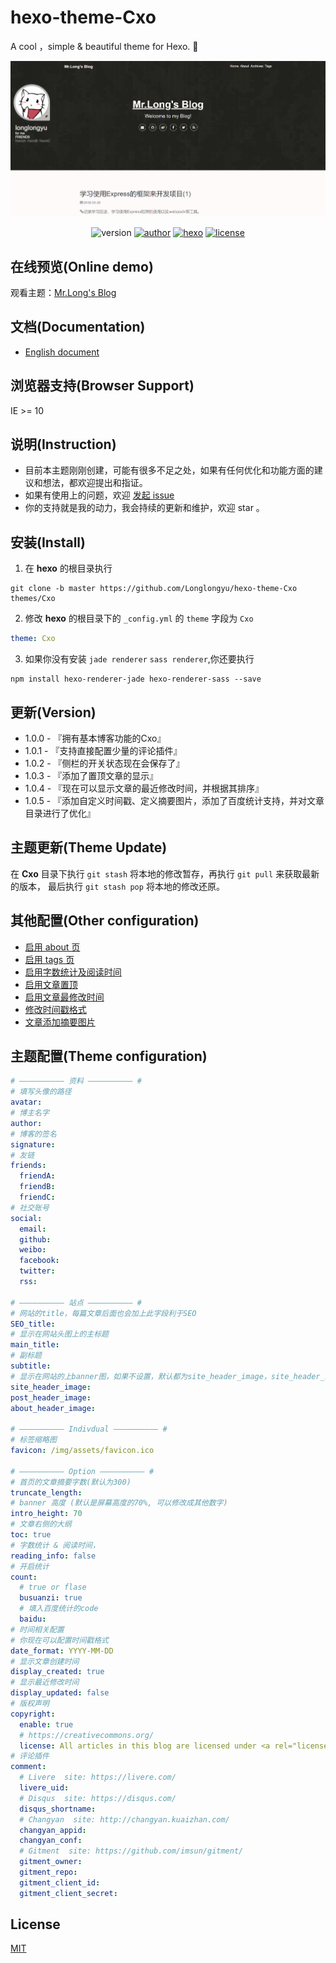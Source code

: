 ﻿# hexo-theme-Cxo
A cool ，simple & beautiful theme for Hexo. 🍄

<img src="./source/img/demo/demo.png"/>

<p align="center">
<img alt="version" src="https://img.shields.io/badge/version-1.0.5-green.svg">
<a href="https://longlongyu.github.io/"><img alt="author" src="https://img.shields.io/badge/author-longlongyu-orange.svg"/></a>
<a href="https://hexo.io"><img alt="hexo" src="https://img.shields.io/badge/hexo-3.0+-0e83cd.svg"/></a>
<a href="https://nodejs.org/"><img alt="license" src="https://img.shields.io/github/license/mashape/apistatus.svg"></a>
</p>

## 在线预览(Online demo)
观看主题：[Mr.Long's Blog](https://longlongyu.github.io/ "Mr.Long's Blog")

## 文档(Documentation)
- [English document](./README_CN.md)

## 浏览器支持(Browser Support)
IE >= 10

## 说明(Instruction)
- 目前本主题刚刚创建，可能有很多不足之处，如果有任何优化和功能方面的建议和想法，都欢迎提出和指证。
- 如果有使用上的问题，欢迎 [发起 issue](https:/github.com/Longlongyu/hexo-theme-Cxo/issues "发起 issue")
- 你的支持就是我的动力，我会持续的更新和维护，欢迎 star 。

## 安装(Install)
1. 在 **hexo** 的根目录执行

``` shell
git clone -b master https://github.com/Longlongyu/hexo-theme-Cxo themes/Cxo
```

2. 修改 **hexo** 的根目录下的 `_config.yml` 的 `theme` 字段为 `Cxo`

``` yaml
theme: Cxo
```

3. 如果你没有安装 `jade renderer` `sass renderer`,你还要执行

``` shell
npm install hexo-renderer-jade hexo-renderer-sass --save
```
## 更新(Version)

- 1.0.0 - 『拥有基本博客功能的Cxo』
- 1.0.1 - 『支持直接配置少量的评论插件』
- 1.0.2 - 『侧栏的开关状态现在会保存了』
- 1.0.3 - 『添加了置顶文章的显示』
- 1.0.4 - 『现在可以显示文章的最近修改时间，并根据其排序』
- 1.0.5 - 『添加自定义时间戳、定义摘要图片，添加了百度统计支持，并对文章目录进行了优化』

## 主题更新(Theme Update)
在 **Cxo** 目录下执行 `git stash` 将本地的修改暂存，再执行 `git pull` 来获取最新的版本，
最后执行 `git stash pop` 将本地的修改还原。

## 其他配置(Other configuration)

- [启用 about 页](https://github.com/Longlongyu/hexo-theme-Cxo/wiki/%E5%BC%80%E5%90%AFabout%E9%A1%B5)
- [启用 tags 页](https://github.com/Longlongyu/hexo-theme-Cxo/wiki/%E5%BC%80%E5%90%AFtags%E9%A1%B5)
- [启用字数统计及阅读时间](https://github.com/Longlongyu/hexo-theme-Cxo/wiki/%E5%BC%80%E5%90%AF%E5%AD%97%E6%95%B0%E7%BB%9F%E8%AE%A1%E5%8F%8A%E9%98%85%E8%AF%BB%E6%97%B6%E9%97%B4)
- [启用文章置顶](https://github.com/Longlongyu/hexo-theme-Cxo/wiki/%E5%BC%80%E5%90%AF%E6%96%87%E7%AB%A0%E7%BD%AE%E9%A1%B6)
- [启用文章最修改时间](https://github.com/Longlongyu/hexo-theme-Cxo/wiki/%E5%BC%80%E5%90%AF%E6%96%87%E7%AB%A0%E6%9C%80%E8%BF%91%E4%BF%AE%E6%94%B9%E6%97%B6%E9%97%B4)
- [修改时间戳格式](https://github.com/Longlongyu/hexo-theme-Cxo/wiki/%E4%BF%AE%E6%94%B9%E6%97%B6%E9%97%B4%E6%88%B3%E6%A0%BC%E5%BC%8F)
- [文章添加摘要图片](https://github.com/Longlongyu/hexo-theme-Cxo/wiki/%E6%96%87%E7%AB%A0%E6%B7%BB%E5%8A%A0%E6%91%98%E8%A6%81%E5%9B%BE%E7%89%87)

## 主题配置(Theme configuration)

```yaml
# —————————— 资料 —————————— #
# 填写头像的路径
avatar:
# 博主名字
author:
# 博客的签名
signature:
# 友链
friends:
  friendA:
  friendB:
  friendC:
# 社交账号
social:
  email:
  github:
  weibo:
  facebook:
  twitter:
  rss:

# —————————— 站点 —————————— #
# 网站的title，每篇文章后面也会加上此字段利于SEO
SEO_title:
# 显示在网站头图上的主标题
main_title:
# 副标题
subtitle:
# 显示在网站的上banner图，如果不设置，默认都为site_header_image，site_header_image为必选项
site_header_image:
post_header_image:
about_header_image: 

# —————————— Indivdual —————————— #
# 标签缩略图
favicon: /img/assets/favicon.ico

# —————————— Option —————————— #
# 首页的文章摘要字数(默认为300)
truncate_length: 
# banner 高度 (默认是屏幕高度的70%, 可以修改成其他数字)
intro_height: 70
# 文章右侧的大纲
toc: true
# 字数统计 & 阅读时间，
reading_info: false
# 开启统计
count:
  # true or flase
  busuanzi: true
  # 填入百度统计的code
  baidu: 
# 时间相关配置
# 你现在可以配置时间戳格式
date_format: YYYY-MM-DD
# 显示文章创建时间
display_created: true
# 显示最近修改时间
display_updated: false
# 版权声明
copyright:
  enable: true
  # https://creativecommons.org/
  license: All articles in this blog are licensed under <a rel="license" href="https://creativecommons.org/licenses/by-nc-nd/3.0">CC BY-NC-SA 3.0</a> unless stating additionally.
# 评论插件
comment:
  # Livere  site: https://livere.com/
  livere_uid:
  # Disqus  site: https://disqus.com/
  disqus_shortname: 
  # Changyan  site: http://changyan.kuaizhan.com/
  changyan_appid: 
  changyan_conf:
  # Gitment  site: https://github.com/imsun/gitment/
  gitment_owner:
  gitment_repo:
  gitment_client_id:
  gitment_client_secret:
```

## License
[MIT](https://opensource.org/licenses/MIT/ "MIT")
